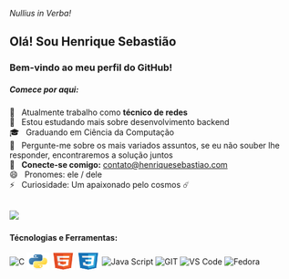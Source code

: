 <em>Nullius in Verba!</em>

## Olá! Sou Henrique Sebastião
<h3>Bem-vindo ao meu perfil do GitHub!</h3>

##### Comece por aqui:

🔭 &#160; Atualmente trabalho como <strong>técnico de redes</strong> <br>
🌱 &#160; Estou estudando mais sobre desenvolvimento backend <br>
🎓 &#160; Graduando em Ciência da Computação <br>
💬 &#160; Pergunte-me sobre os mais variados assuntos, se eu não souber lhe responder, encontraremos a solução juntos <br>
📨 &#160; <strong>Conecte-se comigo:</strong> <a href="mailto:contato@henriquesebastiao.com">contato@henriquesebastiao.com</a><br>
😄 &#160; Pronomes: ele / dele <br>
⚡ &#160; Curiosidade: Um apaixonado pelo cosmos ☄️ <br><br>

<!-- GITHUB STATS -->
<div>
  <!-- <img height="150em" src="https://github-readme-stats.vercel.app/api?username=henriquesebastiao&show_icons=true&theme=github_dark&include_all_commits=true&count_private=true&locale=pt-BR&cache_seconds=7200"> -->
  <img src="https://github-readme-stats.vercel.app/api/top-langs/?username=henriquesebastiao&layout=compact&theme=github_dark&locale=pt-BR"/>
</div>

<div style="display: inline_block">
  <h4>Técnologias e Ferramentas:</h4>
  <img align="center" alt="C" height="30" width="40" src = "https://cdn.jsdelivr.net/gh/devicons/devicon/icons/c/c-original.svg">
  <img align="center" alt="Python" height="30" width="40" src="https://raw.githubusercontent.com/devicons/devicon/master/icons/python/python-original.svg">
  <img align="center" alt="HTML" height="30" width="40" src="https://raw.githubusercontent.com/devicons/devicon/master/icons/html5/html5-original.svg">
  <img align="center" alt="CSS" height="30" width="40" src="https://raw.githubusercontent.com/devicons/devicon/master/icons/css3/css3-original.svg">
  <img align="center" alt="Java Script" height="30" width="40" src="https://cdn.jsdelivr.net/gh/devicons/devicon/icons/javascript/javascript-plain.svg">
  <img align="center" alt="GIT" height="30" width="40" src="https://cdn.jsdelivr.net/gh/devicons/devicon/icons/git/git-original.svg">
  <img align="center" alt="VS Code" height="30" width="40" src="https://cdn.jsdelivr.net/gh/devicons/devicon/icons/vscode/vscode-original.svg">
  <img align="center" alt="Fedora" height="30" width="40" src="https://cdn.jsdelivr.net/gh/devicons/devicon/icons/fedora/fedora-plain.svg">
</div>
